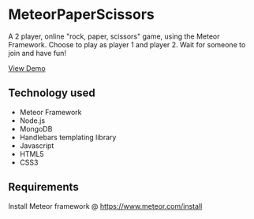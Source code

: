 MeteorPaperScissors
======
A 2 player, online "rock, paper, scissors" game, using the Meteor Framework.
Choose to play as player 1 and player 2.
Wait for someone to join and have fun!

[View Demo](http://meteorpaperscissorsandy.meteor.com/)

Technology used
------

 - Meteor Framework
 - Node.js
 - MongoDB
 - Handlebars templating library
 - Javascript
 - HTML5
 - CSS3

Requirements
------
Install Meteor framework @ https://www.meteor.com/install
